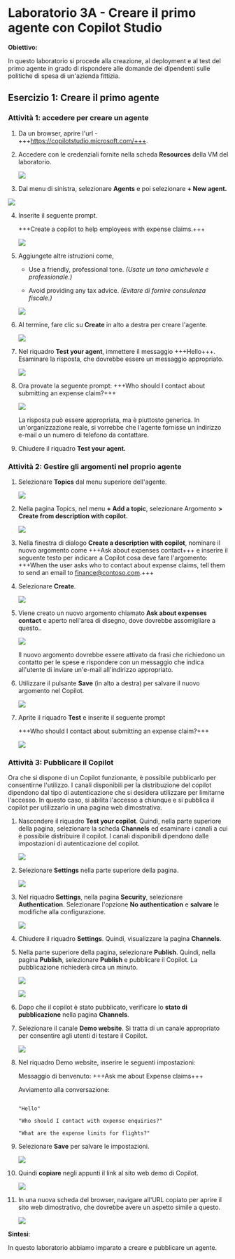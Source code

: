 # **Laboratorio 3A - Creare il primo agente con Copilot Studio**

**Obiettivo:**

In questo laboratorio si procede alla creazione, al deployment e al test
del primo agente in grado di rispondere alle domande dei dipendenti
sulle politiche di spesa di un'azienda fittizia.

## **Esercizio 1: Creare il primo agente**

### **Attività 1: accedere per creare un agente**

1.  Da un browser, aprire l'url -
    +++https://copilotstudio.microsoft.com/+++.

2.  Accedere con le credenziali fornite nella scheda **Resources** della
    VM del laboratorio.

    ![](./media/image1.png)

3.  Dal menu di sinistra, selezionare **Agents** e poi selezionare **+
    New agent.**

![](./media/image2.png)

4.  Inserite il seguente prompt.

    +++Create a copilot to help employees with expense claims.+++

    ![](./media/image3.png)

5.  Aggiungete altre istruzioni come,

    - Use a friendly, professional tone. *(Usate un tono amichevole e
      professionale.)*
    
    - Avoid providing any tax advice. *(Evitare di fornire consulenza
      fiscale.)*

    ![](./media/image4.png)

6.  Al termine, fare clic su **Create** in alto a destra per creare
    l'agente.

    ![](./media/image5.png)

7.  Nel riquadro **Test your agent**, immettere il messaggio
    +++Hello+++. Esaminare la risposta, che dovrebbe essere un messaggio
    appropriato.

    ![](./media/image6.png)

8.  Ora provate la seguente prompt: +++Who should I contact about
    submitting an expense claim?+++

    ![](./media/image7.png)

    La risposta può essere appropriata, ma è piuttosto generica. In
un'organizzazione reale, si vorrebbe che l'agente fornisse un indirizzo
e-mail o un numero di telefono da contattare.

9.  Chiudere il riquadro **Test your agent.**

### **Attività 2: Gestire gli argomenti nel proprio agente**

1.  Selezionare **Topics** dal menu superiore dell'agente.

    ![](./media/image8.png)

2.  Nella pagina Topics, nel menu **+ Add a topic**, selezionare
    Argomento **\> Create from description with copilot.**

    ![](./media/image9.png)

3.  Nella finestra di dialogo **Create a description with copilot**,
    nominare il nuovo argomento come +++Ask about expenses contact+++ e
    inserire il seguente testo per indicare a Copilot cosa deve fare
    l'argomento: +++When the user asks who to contact about expense
    claims, tell them to send an email to <finance@contoso.com>.+++

4.  Selezionare **Create**.

    ![](./media/image10.png)

5.  Viene creato un nuovo argomento chiamato **Ask about expenses
    contact** e aperto nell'area di disegno, dove dovrebbe assomigliare
    a questo..

    ![](./media/image11.png)

    Il nuovo argomento dovrebbe essere attivato da frasi che richiedono un
contatto per le spese e rispondere con un messaggio che indica
all'utente di inviare un'e-mail all'indirizzo appropriato.

6.  Utilizzare il pulsante **Save** (in alto a destra) per salvare il
    nuovo argomento nel Copilot.

    ![](./media/image12.png)

7.  Aprite il riquadro **Test** e inserite il seguente prompt

    +++Who should I contact about submitting an expense claim?+++

    ![](./media/image13.png)

### **Attività 3: Pubblicare il Copilot**

Ora che si dispone di un Copilot funzionante, è possibile pubblicarlo
per consentirne l'utilizzo. I canali disponibili per la distribuzione
del copilot dipendono dal tipo di autenticazione che si desidera
utilizzare per limitarne l'accesso. In questo caso, si abilita l'accesso
a chiunque e si pubblica il copilot per utilizzarlo in una pagina web
dimostrativa.

1.  Nascondere il riquadro **Test your copilot**. Quindi, nella parte
    superiore della pagina, selezionare la scheda **Channels** ed
    esaminare i canali a cui è possibile distribuire il copilot. I
    canali disponibili dipendono dalle impostazioni di autenticazione
    del copilot.

    ![](./media/image14.png)

2.  Selezionare **Settings** nella parte superiore della pagina.

    ![](./media/image15.png)

3.  Nel riquadro **Settings**, nella pagina **Security**, selezionare
    **Authentication**. Selezionare l'opzione **No authentication** e
    **salvare** le modifiche alla configurazione.

    ![](./media/image16.png)

4.  Chiudere il riquadro **Settings**. Quindi, visualizzare la pagina
    **Channels**.

5.  Nella parte superiore della pagina, selezionare **Publish**. Quindi,
    nella pagina **Publish**, selezionare **Publish** e pubblicare il
    Copilot. La pubblicazione richiederà circa un minuto.

    ![](./media/image17.png)

    ![](./media/image18.png)

6.  Dopo che il copilot è stato pubblicato, verificare lo **stato di
    pubblicazione** nella pagina **Channels**.

7.  Selezionare il canale **Demo website**. Si tratta di un canale
    appropriato per consentire agli utenti di testare il Copilot.

    ![](./media/image19.png)

8.  Nel riquadro Demo website, inserire le seguenti impostazioni:

    Messaggio di benvenuto: +++Ask me about Expense claims+++
    
    Avviamento alla conversazione:
    
    ```
    
    "Hello"
    
    "Who should I contact with expense enquiries?"
    
    "What are the expense limits for flights?"
    ```

9.  Selezionare **Save** per salvare le impostazioni.

    ![](./media/image20.png)

10. Quindi **copiare** negli appunti il link al sito web demo di
    Copilot.

    ![](./media/image21.png)

11. In una nuova scheda del browser, navigare all'URL copiato per aprire
    il sito web dimostrativo, che dovrebbe avere un aspetto simile a
    questo.

    ![](./media/image22.png)

**Sintesi**:

In questo laboratorio abbiamo imparato a creare e pubblicare un
agente.
